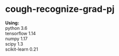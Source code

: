 # cough-recognize-grad-pj

**Using:**  
python 3.6  
tensorflow 1.14  
numpy 1.17  
scipy 1.3  
scikit-learn 0.21  
